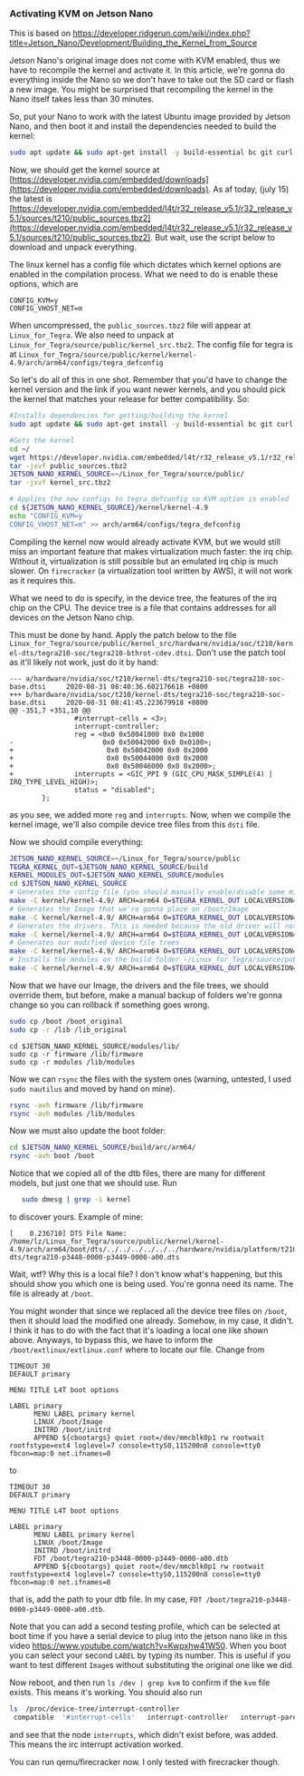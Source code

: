 ### Activating KVM on Jetson Nano

This is based on https://developer.ridgerun.com/wiki/index.php?title=Jetson_Nano/Development/Building_the_Kernel_from_Source

Jetson Nano's original image does not come with KVM enabled, thus we have to recompile the kernel and activate it. In this article, we're gonna do everything inside the Nano so we don't have to take out the SD card or flash a new image. You might be surprised that recompiling the kernel in the Nano itself takes less than 30 minutes.

So, put your Nano to work with the latest Ubuntu image provided by Jetson Nano, and then boot it and install the dependencies needed to build the kernel:

```bash
sudo apt update && sudo apt-get install -y build-essential bc git curl wget xxd kmod libssl-dev
```

Now, we should get the kernel source at [https://developer.nvidia.com/embedded/downloads](https://developer.nvidia.com/embedded/downloads). As af today, (july 15) the latest is [https://developer.nvidia.com/embedded/l4t/r32_release_v5.1/r32_release_v5.1/sources/t210/public_sources.tbz2](https://developer.nvidia.com/embedded/l4t/r32_release_v5.1/r32_release_v5.1/sources/t210/public_sources.tbz2). But wait, use the script below to download and unpack everything.

The linux kernel has a config file which dictates which kernel options are enabled in the compilation process. What we need to do is enable these options, which are

```
CONFIG_KVM=y
CONFIG_VHOST_NET=m
```

When uncompressed, the `public_sources.tbz2` file will appear at `Linux_for_Tegra`. We also need to unpack at `Linux_for_Tegra/source/public/kernel_src.tbz2`.
The config file for tegra is at `Linux_for_Tegra/source/public/kernel/kernel-4.9/arch/arm64/configs/tegra_defconfig`

So let's do all of this in one shot. Remember that you'd have to change the kernel version and the link if you want newer kernels, and you should pick the kernel that matches your release for better compatibility. So:

```bash
#Installs dependencies for getting/building the kernel
sudo apt update && sudo apt-get install -y build-essential bc git curl wget xxd kmod libssl-dev

#Gets the kernel
cd ~/
wget https://developer.nvidia.com/embedded/l4t/r32_release_v5.1/r32_release_v5.1/sources/t210/public_sources.tbz2
tar -jxvf public_sources.tbz2
JETSON_NANO_KERNEL_SOURCE=~/Linux_for_Tegra/source/public/
tar -jxvf kernel_src.tbz2

# Applies the new configs to tegra_defconfig so KVM option is enabled
cd ${JETSON_NANO_KERNEL_SOURCE}/kernel/kernel-4.9
echo "CONFIG_KVM=y
CONFIG_VHOST_NET=m" >> arch/arm64/configs/tegra_defconfig
```

Compiling the kernel now would already activate KVM, but we would still miss an important feature that makes virtualization much faster: the irq chip. Without it, virtualization is still possible but an emulated irq chip is much slower. On `firecracker` (a virtualization tool written by AWS), it will not work as it requires this.

What we need to do is specify, in the device tree, the features of the irq chip on the CPU. The device tree is a file that contains addresses for all devices on the Jetson Nano chip. 

This must be done by hand. Apply the patch below to the file `Linux_for_Tegra/source/public/kernel_src/hardware/nvidia/soc/t210/kernel-dts/tegra210-soc/tegra210-bthrot-cdev.dtsi`. Don't use the patch tool as it'll likely not work, just do it by hand:

```
--- a/hardware/nvidia/soc/t210/kernel-dts/tegra210-soc/tegra210-soc-base.dtsi     2020-08-31 08:40:36.602176618 +0800
+++ b/hardware/nvidia/soc/t210/kernel-dts/tegra210-soc/tegra210-soc-base.dtsi     2020-08-31 08:41:45.223679918 +0800
@@ -351,7 +351,10 @@
                #interrupt-cells = <3>;
                interrupt-controller;
                reg = <0x0 0x50041000 0x0 0x1000
-                      0x0 0x50042000 0x0 0x0100>;
+                       0x0 0x50042000 0x0 0x2000
+                       0x0 0x50044000 0x0 0x2000
+                       0x0 0x50046000 0x0 0x2000>;
+               interrupts = <GIC_PPI 9 (GIC_CPU_MASK_SIMPLE(4) | IRQ_TYPE_LEVEL_HIGH)>;
                status = "disabled";
        };
```

as you see, we added more `reg` and `interrupts`. Now, when we compile the kernel image, we'll also compile device tree files from this `dsti` file.

Now we should compile everything:

```bash
JETSON_NANO_KERNEL_SOURCE=~/Linux_for_Tegra/source/public
TEGRA_KERNEL_OUT=$JETSON_NANO_KERNEL_SOURCE/build
KERNEL_MODULES_OUT=$JETSON_NANO_KERNEL_SOURCE/modules
cd $JETSON_NANO_KERNEL_SOURCE
# Generates the config file (you should manually enable/disable some missing by pressing y/n and enter)
make -C kernel/kernel-4.9/ ARCH=arm64 O=$TEGRA_KERNEL_OUT LOCALVERSION=-tegra tegra_defconfig
# Generates the Image that we're gonna place on /boot/Image
make -C kernel/kernel-4.9/ ARCH=arm64 O=$TEGRA_KERNEL_OUT LOCALVERSION=-tegra -j4 --output-sync=target zImage
# Generates the drivers. This is needed because the old driver will not work with our new Image
make -C kernel/kernel-4.9/ ARCH=arm64 O=$TEGRA_KERNEL_OUT LOCALVERSION=-tegra -j4 --output-sync=target modules
# Generates our modified device file trees
make -C kernel/kernel-4.9/ ARCH=arm64 O=$TEGRA_KERNEL_OUT LOCALVERSION=-tegra -j4 --output-sync=target dtbs
# Installs the modules on the build folder ~/Linux_for_Tegra/source/public/build
make -C kernel/kernel-4.9/ ARCH=arm64 O=$TEGRA_KERNEL_OUT LOCALVERSION=-tegra INSTALL_MOD_PATH=$KERNEL_MODULES_OUT modules_install
```

Now that we have our Image, the drivers and the file trees, we should override them, but before, make a manual backup of folders we're gonna change so you can rollback if something goes wrong.

```bash
sudo cp /boot /boot_original
sudo cp -r /lib /lib_original
```

```
cd $JETSON_NANO_KERNEL_SOURCE/modules/lib/
sudo cp -r firmware /lib/firmware
sudo cp -r modules /lib/modules
```

Now we can `rsync` the files with the system ones (warning, untested, I used `sudo nautilus` and moved by hand on mine).

```bash
rsync -avh firmware /lib/firmware
rsync -avh modules /lib/modules
```

Now we must also update the boot folder:

```bash
cd $JETSON_NANO_KERNEL_SOURCE/build/arc/arm64/
rsync -avh boot /boot
```

Notice that we copied all of the dtb files, there are many for different models, but just one that we should use. Run

```bash
   sudo dmesg | grep -i kernel
```

to discover yours. Example of mine:

```
[    0.236710] DTS File Name: /home/lz/Linux_for_Tegra/source/public/kernel/kernel-4.9/arch/arm64/boot/dts/../../../../../../hardware/nvidia/platform/t210/porg/kernel-dts/tegra210-p3448-0000-p3449-0000-a00.dts
```

Wait, wtf? Why this is a local file? I don't know what's happening, but this should show you which one is being used. You're gonna need its name. The file is already at `/boot`.

You might wonder that since we replaced all the device tree files on `/boot`, then it should load the modified one already. Somehow, in my case, it didn't. I think it has to do with the fact that it's loading a local one like shown above. Anyways, to bypass this, we have to inform the `/boot/extlinux/extlinux.conf` where to locate our file. Change from

```
TIMEOUT 30
DEFAULT primary

MENU TITLE L4T boot options

LABEL primary
      MENU LABEL primary kernel
      LINUX /boot/Image
      INITRD /boot/initrd
      APPEND ${cbootargs} quiet root=/dev/mmcblk0p1 rw rootwait rootfstype=ext4 loglevel=7 console=ttyS0,115200n8 console=tty0 fbcon=map:0 net.ifnames=0

```

to

```
TIMEOUT 30
DEFAULT primary

MENU TITLE L4T boot options

LABEL primary
      MENU LABEL primary kernel
      LINUX /boot/Image
      INITRD /boot/initrd
      FDT /boot/tegra210-p3448-0000-p3449-0000-a00.dtb
      APPEND ${cbootargs} quiet root=/dev/mmcblk0p1 rw rootwait rootfstype=ext4 loglevel=7 console=ttyS0,115200n8 console=tty0 fbcon=map:0 net.ifnames=0

```

that is, add the path to your dtb file. In my case, `FDT /boot/tegra210-p3448-0000-p3449-0000-a00.dtb`.

Note that you can add a second testing profile, which can be selected at boot time if you have a serial device to plug into the jetson nano like in this video https://www.youtube.com/watch?v=Kwpxhw41W50. When you boot you can select your second `LABEL` by typing its number. This is useful if you want to test different `Image`s without substituting the original one like we did.

Now reboot, and then run `ls /dev | grep kvm` to confirm if the `kvm` file exists. This means it's working. You should also run 

```bash
ls  /proc/device-tree/interrupt-controller
 compatible  '#interrupt-cells'   interrupt-controller   interrupt-parent   interrupts   linux,phandle   name   phandle   reg   status
```

and see that the node `interrupts`, which didn't exist before, was added. This means the irc interrupt activation worked.

You can run qemu/firecracker now. I only tested with firecracker though.